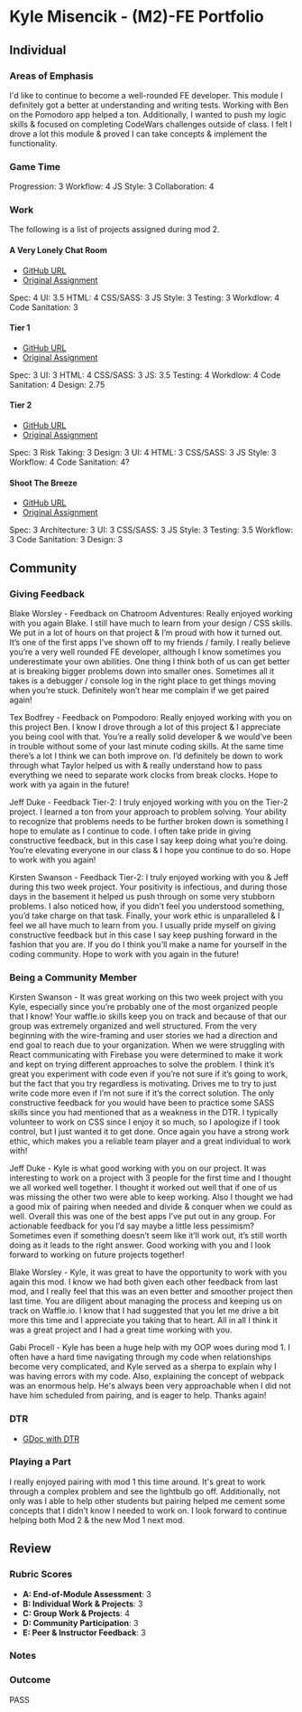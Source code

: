 # Kyle Misencik - (M2)-FE Portfolio
## Individual

### Areas of Emphasis
I'd like to continue to become a well-rounded FE developer. This module I definitely got a better at understanding and writing tests. Working with Ben on the Pomodoro app helped a ton. Additionally, I wanted to push my logic skills & focused on completing CodeWars challenges outside of class. I felt I drove a lot this module & proved I can take concepts & implement the functionality.

### Game Time

Progression: 3
Workflow: 4
JS Style: 3
Collaboration: 4

### Work

The following is a list of projects assigned during mod 2.

#### A Very Lonely Chat Room

* [GitHub URL](https://github.com/kylem038/chatroom-adventures)
* [Original Assignment](http://frontend.turing.io/projects/chatroom.html)

Spec: 4
UI: 3.5
HTML: 4
CSS/SASS: 3
JS Style: 3
Testing: 3
Workdlow: 4
Code Sanitation: 3

#### Tier 1

* [GitHub URL](https://github.com/kylem038/tier-1)
* [Original Assignment](http://frontend.turing.io/projects/tier-one.html)

Spec: 3
UI: 3
HTML: 4
CSS/SASS: 3
JS: 3.5
Testing: 4
Workdlow: 4
Code Sanitation: 4
Design: 2.75

#### Tier 2

* [GitHub URL](https://github.com/kylem038/tier-2)
* [Original Assignment](http://frontend.turing.io/projects/tier-two.html)

Spec: 3
Risk Taking: 3
Design: 3
UI: 4
HTML: 3
CSS/SASS: 3
JS Style: 3
Workflow: 4
Code Sanitation: 4?

#### Shoot The Breeze

* [GitHub URL](https://github.com/kylem038/react-chatroom)
* [Original Assignment](http://frontend.turing.io/projects/shoot-the-breeze.html)

Spec: 3
Architecture: 3
UI: 3
CSS/SASS: 3
JS Style: 3
Testing: 3.5
Workflow: 3
Code Sanitation: 3
Design: 3

## Community

### Giving Feedback

Blake Worsley - Feedback on Chatroom Adventures: Really enjoyed working with you again Blake. I still have much to learn from your design / CSS skills. We put in a lot of hours on that project & I’m proud with how it turned out. It’s one of the first apps I’ve shown off to my friends / family. I really believe you’re a very well rounded FE developer, although I know sometimes you underestimate your own abilities. One thing I think both of us can get better at is breaking bigger problems down into smaller ones. Sometimes all it takes is a debugger / console log in the right place to get things moving when you’re stuck. Definitely won’t hear me complain if we get paired again!

Tex Bodfrey - Feedback on Pompodoro: Really enjoyed working with you on this project Ben. I know I drove through a lot of this project & I appreciate you being cool with that. You’re a really solid developer & we would’ve been in trouble without some of your last minute coding skills. At the same time there’s a lot I think we can both improve on. I’d definitely be down to work through what Taylor helped us with & really understand how to pass everything we need to separate work clocks from break clocks. Hope to work with ya again in the future!

Jeff Duke - Feedback Tier-2: I truly enjoyed working with you on the Tier-2 project. I learned a ton from your approach to problem solving. Your ability to recognize that problems needs to be further broken down is something I hope to emulate as I continue to code. I often take pride in giving constructive feedback, but in this case I say keep doing what you’re doing. You’re elevating everyone in our class & I hope you continue to do so. Hope to work with you again!

Kirsten Swanson - Feedback Tier-2: I truly enjoyed working with you & Jeff during this two week project. Your positivity is infectious, and during those days in the basement it helped us push through on some very stubborn problems. I also noticed how, if you didn’t feel you understood something, you’d take charge on that task. Finally, your work ethic is unparalleled & I feel we all have much to learn from you. I usually pride myself on giving constructive feedback but in this case I say keep pushing forward in the fashion that you are. If you do I think you’ll make a name for yourself in the coding community. Hope to work with you again in the future!

### Being a Community Member

Kirsten Swanson - It was great working on this two week project with you Kyle, especially since you’re probably one of the most organized people that I know! Your waffle.io skills keep you on track and because of that our group was extremely organized and well structured. From the very beginning with the wire-framing and user stories we had a direction and end goal to reach due to your organization. When we were struggling with React communicating with Firebase you were determined to make it work and kept on trying different approaches to solve the problem. I think it’s great you experiment with code even if you’re not sure if it’s going to work, but the fact that you try regardless is motivating. Drives me to try to just write code more even if I’m not sure if it’s the correct solution. The only constructive feedback for you would have been to practice some SASS skills since you had mentioned that as a weakness in the DTR. I typically volunteer to work on CSS since I enjoy it so much, so I apologize if I took control, but I just wanted it to get done. Once again you have a strong work ethic, which makes you a reliable team player and a great individual to work with!

Jeff Duke - Kyle is what good working with you on our project.  It was interesting to work on a project with 3 people for the first time and I thought we all worked well together.  I thought it worked out well that if one of us was missing the other two were able to keep working.  Also I thought we had a good mix of pairing when needed and divide & conquer when we could as well.  Overall this was one of the best apps I’ve put out in any group.  For actionable feedback for you I’d say maybe a little less pessimism?  Sometimes even if something doesn’t seem like it’ll work out, it’s still worth doing as it leads to the right answer.  Good working with you and I look forward to working on future projects together!

Blake Worsley - Kyle, it was great to have the opportunity to work with you again this mod. I know we had both given each other feedback from last mod, and I really feel that this was an even better and smoother project then last time. You are diligent about managing the process and keeping us on track on Waffle.io. I know that I had suggested that you let me drive a bit more this time and I appreciate you taking that to heart. All in all I think it was a great project and I had a great time working with you.

Gabi Procell - Kyle has been a huge help with my OOP woes during mod 1. I often have a hard time navigating through my code when relationships become very complicated, and Kyle served as a sherpa to explain why I was having errors with my code. Also, explaining the concept of webpack was an enormous help. He's always been very approachable when I did not have him scheduled from pairing, and is eager to help.  Thanks again!

### DTR

* [GDoc with DTR](https://docs.google.com/document/d/10EwePDt4MQtJZSphOSaX6RboQLjIGyqi-ZI1llwnYeo/edit)

### Playing a Part

I really enjoyed pairing with mod 1 this time around. It's great to work through a complex problem and see the lightbulb go off. Additionally, not only was I able to help other students but pairing helped me cement some concepts that I didn't know I needed to work on. I look forward to continue helping both Mod 2 & the new Mod 1 next mod.

## Review

### Rubric Scores

* **A: End-of-Module Assessment**: 3
* **B: Individual Work & Projects**: 3
* **C: Group Work & Projects**: 4
* **D: Community Participation**: 3
* **E: Peer & Instructor Feedback**: 3

### Notes


### Outcome

PASS

